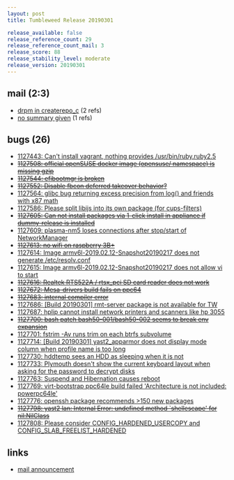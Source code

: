 ```yaml
---
layout: post
title: Tumbleweed Release 20190301

release_available: false
release_reference_count: 29
release_reference_count_mail: 3
release_score: 88
release_stability_level: moderate
release_version: 20190301
---
```


## mail (2:3)

- [drpm in createrepo_c](https://lists.opensuse.org/opensuse-factory/2019-03/msg00014.html) (2 refs)
- [no summary given](https://lists.opensuse.org/opensuse-factory/2019-03/msg00013.html) (1 refs)

## bugs (26)

<!--more-->

- [1127443: Can't install vagrant, nothing provides /usr/bin/ruby.ruby2.5](https://bugzilla.opensuse.org/show_bug.cgi?id=1127443)
- ~~[1127508: official openSUSE docker image (opensuse/ namespace) is missing gzip](https://bugzilla.opensuse.org/show_bug.cgi?id=1127508)~~
- ~~[1127544: efibootmgr is broken](https://bugzilla.opensuse.org/show_bug.cgi?id=1127544)~~
- ~~[1127552: Disable fbcon deferred takeover behavior?](https://bugzilla.opensuse.org/show_bug.cgi?id=1127552)~~
- [1127564: glibc bug returning excess precision from log() and friends with x87 math](https://bugzilla.opensuse.org/show_bug.cgi?id=1127564)
- [1127586: Please split libijs into its own package (for cups-filters)](https://bugzilla.opensuse.org/show_bug.cgi?id=1127586)
- ~~[1127605: Can not install packages via 1-click install in appliance if dummy-release is installed](https://bugzilla.opensuse.org/show_bug.cgi?id=1127605)~~
- [1127609: plasma-nm5 loses connections after stop/start of NetworkManager](https://bugzilla.opensuse.org/show_bug.cgi?id=1127609)
- ~~[1127613: no wifi on raspberry 3B+](https://bugzilla.opensuse.org/show_bug.cgi?id=1127613)~~
- [1127614: Image armv6l-2019.02.12-Snapshot20190217 does not generate /etc/resolv.conf](https://bugzilla.opensuse.org/show_bug.cgi?id=1127614)
- [1127615: Image armv6l-2019.02.12-Snapshot20190217 does not allow vi to start](https://bugzilla.opensuse.org/show_bug.cgi?id=1127615)
- ~~[1127616: Realtek RTS522A / rtsx_pci SD card reader does not work](https://bugzilla.opensuse.org/show_bug.cgi?id=1127616)~~
- ~~[1127672: Mesa-drivers build fails on ppc64](https://bugzilla.opensuse.org/show_bug.cgi?id=1127672)~~
- ~~[1127683: internal compiler error](https://bugzilla.opensuse.org/show_bug.cgi?id=1127683)~~
- [1127686: \[Build 20190301\] rmt-server package is not available for TW](https://bugzilla.opensuse.org/show_bug.cgi?id=1127686)
- [1127687: hplip cannot install network printers and scanners like hp 3055](https://bugzilla.opensuse.org/show_bug.cgi?id=1127687)
- ~~[1127700: bash patch bash50-001/bash50-002 seems to break env expansion](https://bugzilla.opensuse.org/show_bug.cgi?id=1127700)~~
- [1127701: fstrim -Av runs trim on each btrfs subvolume](https://bugzilla.opensuse.org/show_bug.cgi?id=1127701)
- [1127714: \[Build 20190301\] yast2_apparmor does not display mode column when profile name is too long](https://bugzilla.opensuse.org/show_bug.cgi?id=1127714)
- [1127730: hddtemp sees an HDD as sleeping when it is not](https://bugzilla.opensuse.org/show_bug.cgi?id=1127730)
- [1127733: Plymouth doesn't show the current keyboard layout when asking for the password to decrypt disks](https://bugzilla.opensuse.org/show_bug.cgi?id=1127733)
- [1127763: Suspend and Hibernation causes reboot](https://bugzilla.opensuse.org/show_bug.cgi?id=1127763)
- [1127769: virt-bootstrap ppc64le build failed 'Architecture is not included: powerpc64le'](https://bugzilla.opensuse.org/show_bug.cgi?id=1127769)
- [1127776: openssh package recommends >150 new packages](https://bugzilla.opensuse.org/show_bug.cgi?id=1127776)
- ~~[1127798: yast2 lan: Internal Error: undefined method `shellescape' for nil:NilClass](https://bugzilla.opensuse.org/show_bug.cgi?id=1127798)~~
- [1127808: Please consider CONFIG_HARDENED_USERCOPY and CONFIG_SLAB_FREELIST_HARDENED](https://bugzilla.opensuse.org/show_bug.cgi?id=1127808)



## links

- [mail announcement](https://lists.opensuse.org/opensuse-factory/2019-03/msg00009.html)
